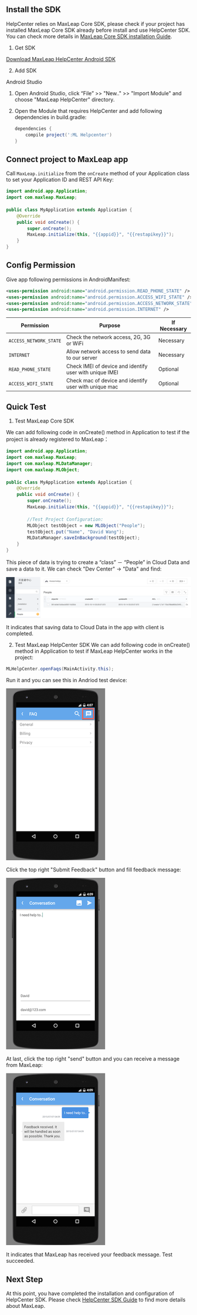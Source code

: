 ##	Install the SDK

HelpCenter relies on MaxLeap Core SDK, please check if your project has installed MaxLeap Core SDK already before install and use HelpCenter SDK. You can check more details in [MaxLeap Core SDK installation Guide](ML_DOCS_LINK_PLACEHOLDER_SDK_QUICKSTART_ANDROID).

1. Get SDK

<a class="download-sdk" href="https://github.com/MaxLeap/Demo-Support-Android" target="_blank">Download MaxLeap HelpCenter Android SDK</a>

2. Add SDK

Android Studio

1. 	Open Android Studio, click “File” >> "New.." >> "Import Module" and choose "MaxLeap HelpCenter" directory.
2. 	Open the Module that requires HelpCenter and add following dependencies in build.gradle:

	```gradle
	dependencies {
		compile project(':ML Helpcenter')
	}
	```

##	Connect project to MaxLeap app

Call `MaxLeap.initialize` from the `onCreate` method of your Application class to set your Application ID and REST API Key:

```java
import android.app.Application;
import com.maxleap.MaxLeap;

public class MyApplication extends Application {
    @Override
    public void onCreate() {
        super.onCreate();
        MaxLeap.initialize(this, "{{appid}}", "{{restapikey}}");
    }
}
```

##	Config Permission

Give app following permissions in AndroidManifest:

```xml
<uses-permission android:name="android.permission.READ_PHONE_STATE" />
<uses-permission android:name="android.permission.ACCESS_WIFI_STATE" />
<uses-permission android:name="android.permission.ACCESS_NETWORK_STATE" />
<uses-permission android:name="android.permission.INTERNET" />
 ```

Permission|Purpose|If Necessary
---|---|---
`ACCESS_NETWORK_STATE`|		Check the network access, 2G, 3G or WiFi| Necessary
`INTERNET`| 	Allow network access to send data to our server| Necessary
`READ_PHONE_STATE`| 	Check IMEI of device and identify user with unique IMEI | Optional
`ACCESS_WIFI_STATE`| 	Check mac of device and identify user with unique mac| Optional

##	Quick Test 

1. Test MaxLeap Core SDK

We can add following code in onCreate() method in Application to test if the project is already registered to MaxLeap：

```java
import android.app.Application;
import com.maxleap.MaxLeap;
import com.maxleap.MLDataManager;
import com.maxleap.MLObject;

public class MyApplication extends Application {
	@Override
	public void onCreate() {
		super.onCreate();
		MaxLeap.initialize(this, "{{appid}}", "{{restapikey}}");

		//Test Project Configuration:
		MLObject testObject = new MLObject("People");
		testObject.put("Name", "David Wang");
		MLDataManager.saveInBackground(testObject);
	}
}
```

This piece of data is trying to create a “class” － “People” in  Cloud Data and save a data to it. We can check "Dev Center" -> "Data" and find:

![imgSDKQSTestAddObj](../../../images/imgSDKQSTestAddObj.png)

It indicates that saving data to  Cloud Data in the app with client is completed.

2. Test MaxLeap HelpCenter SDK
 We can add following code in onCreate() method in Application to test if MaxLeap HelpCenter works in the project:

```java
MLHelpCenter.openFaqs(MainActivity.this);
```

Run it and you can see this in Andriod test device:

![imgSupportHome](../../../images/imgSupportHome.png)

Click the top right "Submit Feedback" button and fill feedback message:

![imgSupportAddMsg](../../../images/imgSupportAddMsg.png)

At last, click the top right "send" button and you can receive a message from MaxLeap:

![imgSupportConversation](../../../images/imgSupportConversation.png)

It indicates that MaxLeap has received your feedback message. Test succeeded.

## Next Step

At this point, you have completed the installation and configuration of HelpCenter SDK. Please check [HelpCenter SDK Guide](ML_DOCS_GUIDE_LINK_PLACEHOLDER_ANDROID#SUPPORT_ZH) to find more details about MaxLeap.